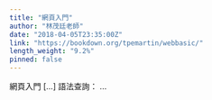 ```yaml
---
title: "網頁入門"
author: "林茂廷老師"
date: "2018-04-05T23:35:00Z"
link: "https://bookdown.org/tpemartin/webbasic/"
length_weight: "9.2%"
pinned: false
---
```


網頁入門 [...] 語法查詢： ...
